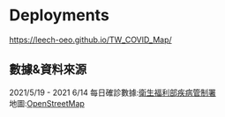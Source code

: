 # Deployments
<https://leech-oeo.github.io/TW_COVID_Map/>
## 數據&資料來源
2021/5/19 - 2021 6/14 每日確診數據:[衛生福利部疾病管制署](https://www.cdc.gov.tw/)   
地圖:[OpenStreetMap](https://www.openstreetmap.org/)
